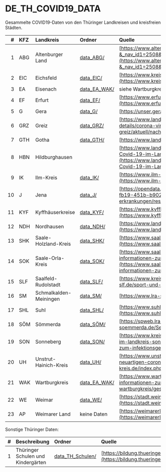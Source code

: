 # DE_TH_COVID19_DATA

Gesammelte COVID19-Daten von den Thüringer Landkreisen und kreisfreien Städten.

| #   | KFZ         | Landkreis              | Ordner                 | Quelle |
| --: | :--         | :--                    | :--                    | :--    |
| 1   | ABG         | Altenburger Land       | [data_ABG/](data_ABG/) | [https://www.altenburgerland.de/sixcms/detail.php?&_nav_id1=2508&_lang=de&id=371691](https://www.altenburgerland.de/sixcms/detail.php?&_nav_id1=2508&_lang=de&id=371691)
| 2   | EIC         | Eichsfeld              | [data_EIC/](data_EIC/) | [https://www.kreis-eic.de/aktuelle-fallzahlen-im-landkreis-eichsfeld.html](https://www.kreis-eic.de/aktuelle-fallzahlen-im-landkreis-eichsfeld.html)
| 3   | EA          | Eisenach               | [data_EA_WAK/](data_EA_WAK/) | siehe Wartburgkreis
| 4   | EF          | Erfurt                 | [data_EF/](data_EF/)   | [https://www.erfurt.de/ef/de/service/aktuelles/topthemen/coronavirus/index.html](https://www.erfurt.de/ef/de/service/aktuelles/topthemen/coronavirus/index.html)
| 5   | G           | Gera                   | [data_G/](data_G/)     | [https://unser.gera.de/corona/](https://unser.gera.de/corona/)
| 6   | GRZ         | Greiz                  | [data_GRZ/](data_GRZ/) | [https://www.landkreis-greiz.de/landkreis-greiz/aktuell/nachrichten-details/corona-virus/fallzahlen/](https://www.landkreis-greiz.de/landkreis-greiz/aktuell/nachrichten-details/corona-virus/fallzahlen/)
| 7   | GTH         | Gotha                  | [data_GTH/](data_GTH/) | [https://www.landkreis-gotha.de](https://www.landkreis-gotha.de)
| 8   | HBN         | Hildburghausen         |                        | [https://www.landkreis-hildburghausen.de/Aktuelles-Covid-19/Aktuelles-zu-Covid-19-im-Landkreis/Aktuelle-Meldungen-aus-dem-Landkreis](https://www.landkreis-hildburghausen.de/Aktuelles-Covid-19/Aktuelles-zu-Covid-19-im-Landkreis/Aktuelle-Meldungen-aus-dem-Landkreis)
| 9   | IK          | Ilm-Kreis              | [data_IK/](data_IK/)   | [https://www.ilm-kreis.de/Landkreis/Ver%C3%B6ffentlichungen/](https://www.ilm-kreis.de/Landkreis/Ver%C3%B6ffentlichungen/)
| 10  | J           | Jena                   | [data_J/](data_J/)     | [https://opendata.jena.de/dataset/corona-erkrankungen/resource/d3ba07b6-fb19-451b-b902-5b18d8e8cbad](https://opendata.jena.de/dataset/corona-erkrankungen/resource/d3ba07b6-fb19-451b-b902-5b18d8e8cbad)
| 11  | KYF         | Kyffhäuserkreise       | [data_KYF/](data_KYF/) | [https://www.kyffhaeuser.de/kyf/index.php/landkreis.html](https://www.kyffhaeuser.de/kyf/index.php/landkreis.html)
| 12  | NDH         | Nordhausen             | [data_NDH/](data_NDH/) | [https://www.landratsamt-nordhausen.de/informationen-coronavirus.html](https://www.landratsamt-nordhausen.de/informationen-coronavirus.html)
| 13  | SHK         | Saale-Holzland-Kreis   | [data_SHK/](data_SHK/) | [https://www.saaleholzlandkreis.de/corona-virus/uebersicht-fall-zahlen/](https://www.saaleholzlandkreis.de/corona-virus/uebersicht-fall-zahlen/)
| 14  | SOK         | Saale-Orla-Kreis       | [data_SOK/](data_SOK/) | [https://www.saale-orla-kreis.de/de/corona/aktuelle-mitteilungen-und-informationen-zur-corona-situation-im-saale-orla-kreis.html](https://www.saale-orla-kreis.de/de/corona/aktuelle-mitteilungen-und-informationen-zur-corona-situation-im-saale-orla-kreis.html)
| 15  | SLF         | Saalfeld-Rudolstadt    | [data_SLF/](data_SLF/) | [https://www.kreis-slf.de/sport-und-gesundheit/](https://www.kreis-slf.de/sport-und-gesundheit/)
| 16  | SM          | Schmalkalden-Meiningen | [data_SM/](data_SM/)   | [https://www.lra-sm.de/?p=22632](https://www.lra-sm.de/?p=22632)
| 17  | SHL         | Suhl                   | [data_SHL/](data_SHL/) | [https://www.suhltrifft.de/content/blogsection/41/2246/](https://www.suhltrifft.de/content/blogsection/41/2246/)
| 18  | SÖM         | Sömmerda               | [data_SÖM/](data_SÖM/) | [https://spweb.lra-soemmerda.de/Seiten/Corona.aspx](https://spweb.lra-soemmerda.de/Seiten/Corona.aspx)
| 19  | SON         | Sonneberg              | [data_SON/](data_SON/) | [https://www.kreis-sonneberg.de/news/information-zum-infektionsgeschehen-im-landkreis-sonneberg](https://www.kreis-sonneberg.de/news/information-zum-infektionsgeschehen-im-landkreis-sonneberg)
| 20  | UH          | Unstrut-Hainich-Kreis  | [data_UH/](data_UH/)   | [https://www.unstrut-hainich-kreis.de/index.php/informationen-zum-neuartigen-coronavirus](https://www.unstrut-hainich-kreis.de/index.php/informationen-zum-neuartigen-coronavirus)
| 21  | WAK         | Wartburgkreis          | [data_EA_WAK/](data_EA_WAK/) | [https://www.wartburgkreis.de/leben-im-wartburgkreis/gesundheit/aktuelle-informationen-zum-corona-virus](https://www.wartburgkreis.de/leben-im-wartburgkreis/gesundheit/aktuelle-informationen-zum-corona-virus)
| 22  | WE          | Weimar                 | [data_WE/](data_WE/)   | [https://stadt.weimar.de/aktuell/coronavirus/](https://stadt.weimar.de/aktuell/coronavirus/)
| 23  | AP          | Weimarer Land          | keine Daten            | [https://weimarerland.de/landratsamt/index.html](https://weimarerland.de/landratsamt/index.html)

Sonstige Thüringer Daten:

| #   | Beschreibung                       | Ordner                               | Quelle |
| --: | :--                                | :--                                  | :--    |
| 1   | Thüringer Schulen und Kindergärten | [data_TH_Schulen/](data_TH_Schulen/) | [https://bildung.thueringen.de/ministerium/coronavirus/](https://bildung.thueringen.de/ministerium/coronavirus/)
